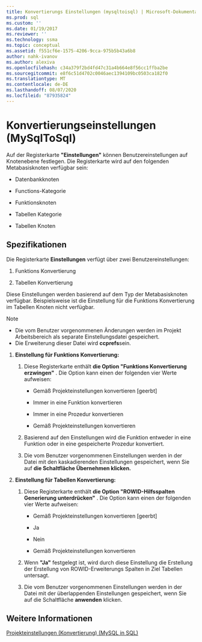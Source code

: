 ```yaml
---
title: Konvertierungs Einstellungen (mysqltoisql) | Microsoft-Dokumentation
ms.prod: sql
ms.custom: ''
ms.date: 01/19/2017
ms.reviewer: ''
ms.technology: ssma
ms.topic: conceptual
ms.assetid: f551cf6e-1575-4206-9cca-975b5b43a6b8
author: nahk-ivanov
ms.author: alexiva
ms.openlocfilehash: c34a379f2bd4fd47c31a4b664e8f56cc1ffba2be
ms.sourcegitcommit: e8f6c51d4702c0046aec1394109bc0503ca182f0
ms.translationtype: MT
ms.contentlocale: de-DE
ms.lasthandoff: 08/07/2020
ms.locfileid: "87935824"
---
```

# <a name="conversion-settings-mysqltosql"></a>Konvertierungseinstellungen (MySqlToSql)
Auf der Registerkarte **"Einstellungen"** können Benutzereinstellungen auf Knotenebene festlegen. Die Registerkarte wird auf den folgenden Metabasisknoten verfügbar sein:  
  
-   Datenbankknoten  
  
-   Functions-Kategorie  
  
-   Funktionsknoten  
  
-   Tabellen Kategorie  
  
-   Tabellen Knoten  
  
## <a name="specifications"></a>Spezifikationen  
Die Registerkarte **Einstellungen** verfügt über zwei Benutzereinstellungen:  
  
1.  Funktions Konvertierung  
  
2.  Tabellen Konvertierung  
  
Diese Einstellungen werden basierend auf dem Typ der Metabasisknoten verfügbar. Beispielsweise ist die Einstellung für die Funktions Konvertierung im Tabellen Knoten nicht verfügbar.  
  
> [!NOTE]  
> -   Die vom Benutzer vorgenommenen Änderungen werden im Projekt Arbeitsbereich als separate Einstellungsdatei gespeichert.  
> -   Die Erweiterung dieser Datei wird **ccprefs**sein.  
  
1.  **Einstellung für Funktions Konvertierung:**  
  
    1.  Diese Registerkarte enthält **die Option "Funktions Konvertierung erzwingen"** . Die Option kann einen der folgenden vier Werte aufweisen:  
  
        -   Gemäß Projekteinstellungen konvertieren [geerbt]  
  
        -   Immer in eine Funktion konvertieren  
  
        -   Immer in eine Prozedur konvertieren  
  
        -   Gemäß Projekteinstellungen konvertieren  
  
    2.  Basierend auf den Einstellungen wird die Funktion entweder in eine Funktion oder in eine gespeicherte Prozedur konvertiert.  
  
    3.  Die vom Benutzer vorgenommenen Einstellungen werden in der Datei mit den kaskadierenden Einstellungen gespeichert, wenn Sie auf **die Schaltfläche Übernehmen klicken.**  
  
2.  **Einstellung für Tabellen Konvertierung:**  
  
    1.  Diese Registerkarte enthält **die Option "ROWID-Hilfsspalten Generierung unterdrücken"** . Die Option kann einen der folgenden vier Werte aufweisen:  
  
        -   Gemäß Projekteinstellungen konvertieren [geerbt]  
  
        -   Ja  
  
        -   Nein  
  
        -   Gemäß Projekteinstellungen konvertieren  
  
    2.  Wenn **"Ja"** festgelegt ist, wird durch diese Einstellung die Erstellung der Erstellung von ROWID-Erweiterungs Spalten in Ziel Tabellen untersagt.  
  
    3.  Die vom Benutzer vorgenommenen Einstellungen werden in der Datei mit der überlappenden Einstellungen gespeichert, wenn Sie auf die Schaltfläche **anwenden** klicken.  
  
## <a name="see-also"></a>Weitere Informationen  
[Projekteinstellungen (Konvertierung) (MySQL in SQL)](https://msdn.microsoft.com/7ad5fe44-6445-4ba8-a457-5af792631f11)  
  
